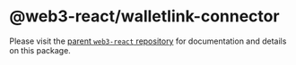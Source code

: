 # @web3-react/walletlink-connector

Please visit the [parent `web3-react` repository](https://github.com/NoahZinsmeister/web3-react) for documentation and details on this package.
